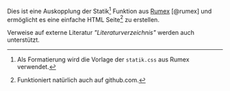 Dies ist eine Auskopplung der Statik[^cssrumex] Funktion aus 
[Rumex](http://www.it-bayer.de/rumex) [@rumex]
und ermöglicht es eine einfache HTML Seite[^github] zu erstellen.

[^cssrumex]: Als Formatierung wird die Vorlage der `statik.css` aus Rumex  verwendet.

[^github]: Funktioniert natürlich auch auf github.com.


Verweise auf externe Literatur _"Literaturverzeichnis"_ werden auch unterstützt.
